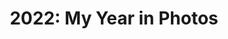 ---
title: "2022: My Year in Photos"
description: My favorite photos from this year.
sizes: [500,700,900]
types: [jpeg, webp, avif]
folder: 2022-life-in-photos
cover_images:
  index: 0
entries:
  - key: drag-1
    alt: Me with a medium-length curly black wig, red eyeshadow, and black winged eyeliner.
    caption: My first ever drag look, which is a test for my eventual drag look for our company's Halloween costume party.
    date: 2022-10-23
  - key: friends-1
    alt: Three people doing a mirror selfie in a clothing store.
    caption: Me (middle) and my college friends Kate (left) and Carl (right)
  - key: friends-2
    alt: Three people round a sampgyupsal table
    caption: Me (left) and my two best friends Dior (middle) and Joshua Rey (right)
  - key: vlog-1
    alt: Man in black wide-brimmed hat holding a tiara
    caption: My YouTube vlog that I released after winning the crown as King of the Night
    date: 2022-12-02
  - key: gala-2
    alt: Four people adorned in beautiful outfits on a stage
    caption: "The coronation of King and Queen of the Night. From left to right: Ms. Jaana Fernandez-Abrogena (CEO), Ms Doren Garcia (Queen of the Night), me (King of the Night), and Ms. Christnell Aquino (HR Manager)."
    date: 2022-12-02
  #- key: partner-1
  #  alt: Two people
  #  caption: Me and my partner in one of our dates
  #  date: 2022-11-19
  - key: drag-2
    alt: Person dressed in black
    caption: My finalized drag look for the company Halloween costume party
    date: 2022-10-28
  - key: genshin-1
    alt: Person in front of a teleport waypoint prop
    caption: Me in a Genshin Impact event in SM Mall of Asia
    date: 2022-08-27
  - key: sportsfest-1
    alt: Person wearing green bandana and a medal
    caption: Me after winning in our company's sports festival.
    date: 2022-08-27
  - key: friends-3
    alt: Three people in a skating rink
    caption: Me (middle), Joshua Rey (left), and Dior (right) when we went skating
    date: 2022-07-30
  - key: pride-1
    alt: Three drag queens and me
    caption: Me and three gorgeous drag queens at this year's Pride March
    date: 2022-07-26
  - key: pride-2
    alt: Andy Crocker and me
    caption: Me and Andy Crocker dressed as the Scarlet Witch at this year's Pride March
    date: 2022-07-26
  - key: pride-3
    alt: Kar Vic and me
    caption: Me and Kar Vic, author of the web series Sari-Sari Story, at this year's Pride March
    date: 2022-07-26
  - key: pride-4
    alt: Person wearing a mask and rainbow pin
    caption: Me taking a selfie at this year's Pride March
    date: 2022-07-26
  - key: family-1
    alt: A family of four
    caption: "Our family when we went to the movies for Doctor Strange in the Multiverse of Madness. From left to right: me, my aunt Robina, my second brother Rolly, and my youngest brother Giovanne."
    date: 2022-05-22
  - key: genshin-2
    alt: Anime woman dressed in purple in front of an icy mountain
    caption: My screenshot of the Raiden Shogun in front of Dragonspine from the game Genshin Impact
    date: 2022-04-12
  - key: partner-2
    alt: Two hands holding each other on a yellow table.
    caption: Me and my partner holding hands
    date: 2022-04-10
  - key: friends-4
    alt: Four people in a hut.
    caption: "Me and my friends when we went for a swim. From left to right: Joshua Rey's mom, Joshua Rey, Dior, and me."
    date: 2022-03-26
---
